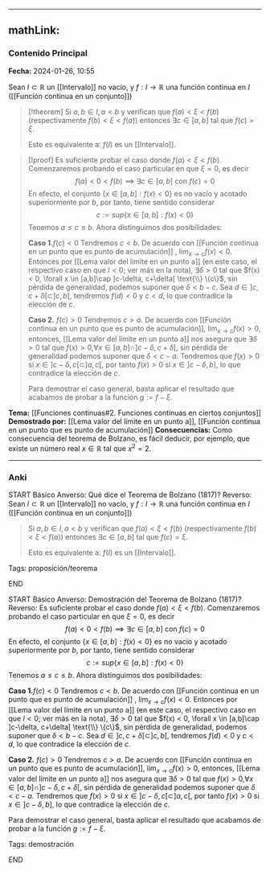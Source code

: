 
---
mathLink:
---
### Contenido Principal

**Fecha:** 2024-01-26, 10:55

Sean $I \subset \mathbb R$ un [[Intervalo]] no vacío, y $f : I \to \mathbb R$ una función continua en $I$ ([[Función continua en un conjunto]])
> [!theorem]
> Si $a,b \in I, a < b$ y verifican que $f(a) < \xi < f(b)$ (respectivamente $f(b) < \xi < f(a)$) entonces $\exists c \in [a,b]$ tal que $f(c) = \xi$.
>
> Esto es equivalente a: $f(I)$ es un [[Intervalo]].

> [!proof]
> Es suficiente probar el caso donde $f(a) < \xi < f(b)$. Comenzaremos probando el caso particular en que $\xi = 0$, es decir
> $$f(a) < 0 < f(b) \implies \exists c \in [a,b] \textrm{ con } f(c) = 0$$
> En efecto, el conjunto $\{x \in [a,b] : f(x) < 0\}$ es no vacío y acotado superiormente por $b$, por tanto, tiene sentido considerar
> $$ c := sup\{x \in [a,b] : f(x) < 0 \}$$
> Tenemos $a \le c \le b$. Ahora distinguimos dos posibilidades:
> 
> **Caso 1.**$f(c) < 0$
> Tendremos $c < b$. De acuerdo con [[Función continua en un punto que es punto de acumulación]] , $\lim_{x \to c} f(x) < 0$. Entonces por [[Lema valor del límite en un punto a]] (en este caso, el respectivo caso en que $l<0$; ver más en la nota), $\exists \delta > 0$ tal que $f(x) < 0, \forall x \in [a,b]\cap ]c-\delta, c+\delta[ \text{\\} \{c\}$, sin pérdida de generalidad, podemos suponer que $\delta < b-c$. Sea $d \in ]c, c+\delta[\subset]c,b[$, tendremos $f(d) < 0$ y $c < d$, lo que contradice la elección de $c$.
>
> **Caso 2.** $f(c) > 0$
> Tendremos $c > a$. De acuerdo con [[Función continua en un punto que es punto de acumulación]], $\lim_{x \to c} f(x) > 0$, entonces, [[Lema valor del límite en un punto a]] nos asegura que $\exists \delta > 0$ tal que $f(x) > 0$,$\forall x \in [a,b] \cap ]c - \delta, c + \delta[$, sin pérdida de generalidad podemos suponer que $\delta < c-a$. Tendremos que $f(x) > 0$ si $x \in ]c-\delta, c[ \subset ]a, c[$, por tanto $f(x) > 0$ si $x \in ]c-\delta, b]$, lo que contradice la elección de $c$.
>
>Para demostrar el caso general, basta aplicar el resultado que acabamos de probar a la función $g := f - \xi$.


**Tema:** [[Funciones continuas#2. Funciones continuas en ciertos conjuntos]]
**Demostrado por:** [[Lema valor del límite en un punto a]], [[Función continua en un punto que es punto de acumulación]]
**Consecuencias:** Como consecuencia del teorema de Bolzano, es fácil deducir, por ejemplo, que existe un número real $x \in \mathbb R$ tal que $x^2 = 2$.

---
### Anki

START
Básico
Anverso: Qué dice el Teorema de Bolzano (1817)?
Reverso: Sean $I \subset \mathbb R$ un [[Intervalo]] no vacío, y $f : I \to \mathbb R$ una función continua en $I$ ([[Función continua en un conjunto]])
> Si $a,b \in I, a < b$ y verifican que $f(a) < \xi < f(b)$ (respectivamente $f(b) < \xi < f(a)$) entonces $\exists c \in [a,b]$ tal que $f(c) = \xi$.
>
> Esto es equivalente a: $f(I)$ es un [[Intervalo]].

Tags: proposición/teorema
<!--ID: 1706298589357-->
END

START
Básico
Anverso: Demostración del Teorema de Bolzano (1817)?
Reverso:  Es suficiente probar el caso donde $f(a) < \xi < f(b)$. Comenzaremos probando el caso particular en que $\xi = 0$, es decir
 $$f(a) < 0 < f(b) \implies \exists c \in [a,b] \textrm{ con } f(c) = 0$$
 En efecto, el conjunto $\{x \in [a,b] : f(x) < 0\}$ es no vacío y acotado superiormente por $b$, por tanto, tiene sentido considerar
 $$ c := sup\{x \in [a,b] : f(x) < 0 \}$$
Tenemos $a \le c \le b$. Ahora distinguimos dos posibilidades:

**Caso 1.**$f(c) < 0$
Tendremos $c < b$. De acuerdo con [[Función continua en un punto que es punto de acumulación]] , $\lim_{x \to c} f(x) < 0$. Entonces por [[Lema valor del límite en un punto a]] (en este caso, el respectivo caso en que $l<0$; ver más en la nota), $\exists \delta > 0$ tal que $f(x) < 0, \forall x \in [a,b]\cap ]c-\delta, c+\delta[ \text{\\} \{c\}$, sin pérdida de generalidad, podemos suponer que $\delta < b-c$. Sea $d \in ]c, c+\delta[\subset]c,b[$, tendremos $f(d) < 0$ y $c < d$, lo que contradice la elección de $c$.

**Caso 2.** $f(c) > 0$
Tendremos $c > a$. De acuerdo con [[Función continua en un punto que es punto de acumulación]], $\lim_{x \to c} f(x) > 0$, entonces, [[Lema valor del límite en un punto a]] nos asegura que $\exists \delta > 0$ tal que $f(x) > 0$,$\forall x \in [a,b] \cap ]c - \delta, c + \delta[$, sin pérdida de generalidad podemos suponer que $\delta < c-a$. Tendremos que $f(x) > 0$ si $x \in ]c-\delta, c[ \subset ]a, c[$, por tanto $f(x) > 0$ si $x \in ]c-\delta, b]$, lo que contradice la elección de $c$.

Para demostrar el caso general, basta aplicar el resultado que acabamos de probar a la función $g := f - \xi$.

Tags: demostración
<!--ID: 1706298589361-->
END